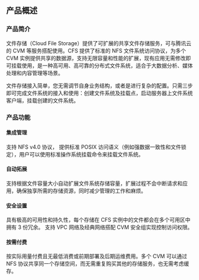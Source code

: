 ## 产品概述

### 产品简介
文件存储（Cloud File Storage）提供了可扩展的共享文件存储服务，可与腾讯云的 CVM 等服务搭配使用。CFS 提供了标准的 NFS 文件系统访问协议，为多个 CVM 实例提供共享的数据源，支持无限容量和性能的扩展，现有应用无需修改即可挂载使用，是一种高可用、高可靠的分布式文件系统，适合于大数据分析、媒体处理和内容管理等场景。

文件存储接入简单，您无需调节自身业务结构，或者是进行复杂的配置。只需三步即可完成文件系统的接入和使用：创建文件系统及挂载点，启动服务器上文件系统客户端，挂载创建的文件系统。

### 产品功能
#### 集成管理
支持 NFS v4.0 协议， 提供标准 POSIX 访问语义（例如强数据一致性和文件锁定），用户可以使用标准操作系统挂载命令来挂载文件系统。

#### 自动拓展
支持根据文件容量大小自动扩展文件系统存储容量，扩展过程不会中断请求和应用，确保独享所需的存储资源，同时减少管理的工作和麻烦。

#### 安全设置
具有极高的可用性和持久性，每个存储在 CFS 实例中的文件都会在多个可用区中拥有 3 份冗余。
支持 VPC 网络及经典网络搭配 CVM 安全组实现控制访问权限。

#### 按需付费
按实际用量付费且无最低消费或前期部署及后期运维费用。多个 CVM 可以通过 NFS 协议共享同一个存储空间，而无需重复购买其他的存储服务，也无需考虑缓存。 


